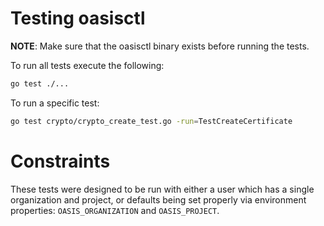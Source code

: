 # Testing oasisctl

**NOTE**: Make sure that the oasisctl binary exists before running the tests.

To run all tests execute the following:

```bash
go test ./...
```

To run a specific test:

```bash
go test crypto/crypto_create_test.go -run=TestCreateCertificate
```

# Constraints

These tests were designed to be run with either a user which has a single organization
and project, or defaults being set properly via environment properties:
`OASIS_ORGANIZATION` and `OASIS_PROJECT`.

